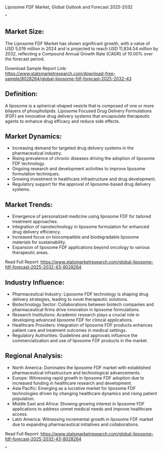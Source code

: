 Liposome FDF Market, Global Outlook and Forecast 2025-2032 

"<h2>Market Size:</h2>
<p>The Liposome FDF Market has shown significant growth, with a value of USD 5,019 million in 2024 and is projected to reach USD 11,834.54 million by 2032, reflecting a Compound Annual Growth Rate (CAGR) of 10.00% over the forecast period.</p>
<p>Download Sample Report Link: <a href='https://www.statsmarketresearch.com/download-free-sample/8028264/global-liposome-fdf-forecast-2025-2032-43'>https://www.statsmarketresearch.com/download-free-sample/8028264/global-liposome-fdf-forecast-2025-2032-43</a> </p>

<h2>Definition:</h2>
<p>A liposome is a spherical-shaped vesicle that is composed of one or more bilayers of phospholipids. Liposome Focused Drug Delivery Formulations (FDF) are innovative drug delivery systems that encapsulate therapeutic agents to enhance drug efficacy and reduce side effects.</p>

<h2>Market Dynamics:</h2>
<ul>
  <li>Increasing demand for targeted drug delivery systems in the pharmaceutical industry.</li>
  <li>Rising prevalence of chronic diseases driving the adoption of liposome FDF technology.</li>
  <li>Ongoing research and development activities to improve liposome formulation techniques.</li>
  <li>Growing investment in healthcare infrastructure and drug development.</li>
  <li>Regulatory support for the approval of liposome-based drug delivery systems.</li>
</ul>

<h2>Market Trends:</h2>
<ul>
  <li>Emergence of personalized medicine using liposome FDF for tailored treatment approaches.</li>
  <li>Integration of nanotechnology in liposome formulation for enhanced drug delivery efficiency.</li>
  <li>Increased focus on biocompatible and biodegradable liposome materials for sustainability.</li>
  <li>Expansion of liposome FDF applications beyond oncology to various therapeutic areas.</li>
</ul>
<p>Read Full Report: <a href='https://www.statsmarketresearch.com/global-liposome-fdf-forecast-2025-2032-43-8028264'>https://www.statsmarketresearch.com/global-liposome-fdf-forecast-2025-2032-43-8028264</a> </p>

<h2>Industry Influence:</h2>
<ul>
  <li>Pharmaceutical Industry: Liposome FDF technology is shaping drug delivery strategies, leading to novel therapeutic solutions.</li>
  <li>Biotechnology Sector: Collaborations between biotech companies and pharmaceutical firms drive innovation in liposome formulations.</li>
  <li>Research Institutions: Academic research plays a crucial role in developing advanced liposome FDF for clinical applications.</li>
  <li>Healthcare Providers: Integration of liposome FDF products enhances patient care and treatment outcomes in medical settings.</li>
  <li>Regulatory Authorities: Guidelines and approvals influence the commercialization and use of liposome FDF products in the market.</li>
</ul>

<h2>Regional Analysis:</h2>
<ul>
  <li>North America: Dominates the liposome FDF market with established pharmaceutical infrastructure and technological advancements.</li>
  <li>Europe: Witnessing rapid growth in liposome FDF adoption due to increased funding in healthcare research and development.</li>
  <li>Asia Pacific: Emerging as a lucrative market for liposome FDF technologies driven by changing healthcare dynamics and rising patient population.</li>
  <li>Middle East and Africa: Showing growing interest in liposome FDF applications to address unmet medical needs and improve healthcare access.</li>
  <li>Latin America: Witnessing incremental growth in liposome FDF market due to expanding pharmaceutical initiatives and collaborations.</li>
</ul>
<p>Read Full Report: <a href='https://www.statsmarketresearch.com/global-liposome-fdf-forecast-2025-2032-43-8028264'>https://www.statsmarketresearch.com/global-liposome-fdf-forecast-2025-2032-43-8028264</a> </p>"
